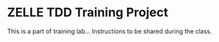 # ZELLE TDD Training Project
This is a part of training lab... Instructions to be shared during the class.
